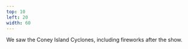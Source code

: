 ```yaml
---
top: 10
left: 20
width: 60
---
```

We saw the Coney Island Cyclones,
including fireworks after the show.
